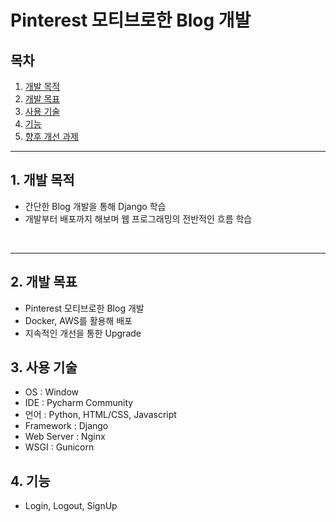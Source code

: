 # Pinterest 모티브로한 Blog 개발

## 목차

1. [개발 목적](#개발-목적)
2. [개발 목표](#개발-목표)
3. [사용 기술](#사용-기술)
4. [기능](#기능)
5. [향후 개선 과제](#향후-개선-과제)

***

## 1. 개발 목적


- 간단한 Blog 개발을 통해 Django 학습
- 개발부터 배포까지 해보며 웹 프로그래밍의 전반적인 흐름 학습
<br>

***

## 2. 개발 목표

- Pinterest 모티브로한 Blog 개발
- Docker, AWS를 활용해 배포
- 지속적인 개선을 통한 Upgrade

## 3. 사용 기술

- OS : Window
- IDE : Pycharm Community
- 언어 : Python, HTML/CSS, Javascript
- Framework : Django
- Web Server : Nginx
- WSGI : Gunicorn

## 4. 기능

- Login, Logout, SignUp
